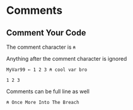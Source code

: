 # Comments

## Comment Your Code

The comment character is `⍝`

Anything after the comment character is ignored

```pometo
MyVar99 ← 1 2 3 ⍝ cool var bro
```

```pometo_results
1 2 3
```

Comments can be full line as well

```pometo
⍝ Once More Into The Breach
```

```pometo_results

```